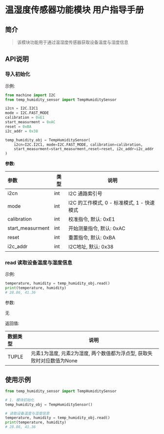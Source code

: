# 温湿度传感器功能模块 用户指导手册

## 简介

> 该模块功能用于通过温湿度传感器获取设备温度与湿度信息

## API说明

### 导入初始化

示例:

```python
from machine import I2C
from temp_humidity_sensor import TempHumiditySensor

i2cn = I2C.I2C1
mode = I2C.FAST_MODE
calibration = 0xE1
start_measurment = 0xAC
reset = 0xBA
i2c_addr = 0x38

temp_humidity_obj = TempHumiditySensor(
    i2cn=I2C.I2C1, mode=I2C.FAST_MODE, calibration=calibration,
    start_measurment=start_measurment,reset=reset, i2c_addr=i2c_addr
)
```

**参数:**

|参数|类型|说明|
|:---|---|---|
|i2cn|int|I2C 通路索引号|
|mode|int|I2C 的工作模式, 0 - 标准模式, 1 - 快速模式|
|calibration|int|校准指令, 默认: 0xE1|
|start_measurment|int|开始测量指令, 默认: 0xAC|
|reset|int|重置指令, 默认: 0xBA|
|i2c_addr|int|I2C地址, 默认: 0x38|

### read 读取设备温度与湿度信息

示例:

```python
temperature, humidity = temp_humidity_obj.read()
print(temperature, humidity)
# 28.86, 41.36
```

参数:

无

返回值:

|数据类型|说明|
|:---|---|
|TUPLE|元素1为温度, 元素2为湿度, 两个数值都为浮点型, 获取失败时对应数值为None|

## 使用示例

```python
from temp_humidity_sensor import TempHumiditySensor

# 1. 模块初始化
temp_humidity_obj = TempHumiditySensor()

# 读取设备温度与湿度信息
temperature, humidity = temp_humidity_obj.read()
print(temperature, humidity)
# 28.86, 41.36
```
